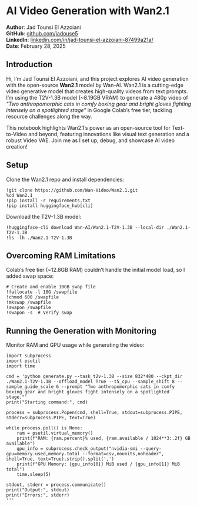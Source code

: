 # AI Video Generation with Wan2.1

**Author**: Jad Tounsi El Azzoiani  
**GitHub**: [github.com/jadouse5](https://github.com/jadouse5/)  
**LinkedIn**: [linkedin.com/in/jad-tounsi-el-azzoiani-87499a21a/](https://www.linkedin.com/in/jad-tounsi-el-azzoiani-87499a21a/)  
**Date**: February 28, 2025

## Introduction

Hi, I’m Jad Tounsi El Azzoiani, and this project explores AI video generation with the open-source **Wan2.1** model by Wan-AI. Wan2.1 is a cutting-edge video generative model that creates high-quality videos from text prompts. I’m using the T2V-1.3B model (~8.19GB VRAM) to generate a 480p video of *"Two anthropomorphic cats in comfy boxing gear and bright gloves fighting intensely on a spotlighted stage"* in Google Colab’s free tier, tackling resource challenges along the way.

This notebook highlights Wan2.1’s power as an open-source tool for Text-to-Video and beyond, featuring innovations like visual text generation and a robust Video VAE. Join me as I set up, debug, and showcase AI video creation!

## Setup

Clone the Wan2.1 repo and install dependencies:

```
!git clone https://github.com/Wan-Video/Wan2.1.git
%cd Wan2.1
!pip install -r requirements.txt
!pip install huggingface_hub[cli]
```

Download the T2V-1.3B model:

```
!huggingface-cli download Wan-AI/Wan2.1-T2V-1.3B --local-dir ./Wan2.1-T2V-1.3B
!ls -lh ./Wan2.1-T2V-1.3B
```

## Overcoming RAM Limitations

Colab’s free tier (~12.8GB RAM) couldn’t handle the initial model load, so I added swap space:

```
# Create and enable 10GB swap file
!fallocate -l 10G /swapfile
!chmod 600 /swapfile
!mkswap /swapfile
!swapon /swapfile
!swapon -s  # Verify swap
```

## Running the Generation with Monitoring

Monitor RAM and GPU usage while generating the video:

```
import subprocess
import psutil
import time

cmd = 'python generate.py --task t2v-1.3B --size 832*480 --ckpt_dir ./Wan2.1-T2V-1.3B --offload_model True --t5_cpu --sample_shift 8 --sample_guide_scale 6 --prompt "Two anthropomorphic cats in comfy boxing gear and bright gloves fight intensely on a spotlighted stage."'
print("Starting command:", cmd)

process = subprocess.Popen(cmd, shell=True, stdout=subprocess.PIPE, stderr=subprocess.PIPE, text=True)

while process.poll() is None:
    ram = psutil.virtual_memory()
    print(f"RAM: {ram.percent}% used, {ram.available / 1024**3:.2f} GB available")
    gpu_info = subprocess.check_output("nvidia-smi --query-gpu=memory.used,memory.total --format=csv,nounits,noheader", shell=True, text=True).strip().split(',')
    print(f"GPU Memory: {gpu_info[0]} MiB used / {gpu_info[1]} MiB total")
    time.sleep(5)

stdout, stderr = process.communicate()
print("Output:", stdout)
print("Errors:", stderr)
'''

